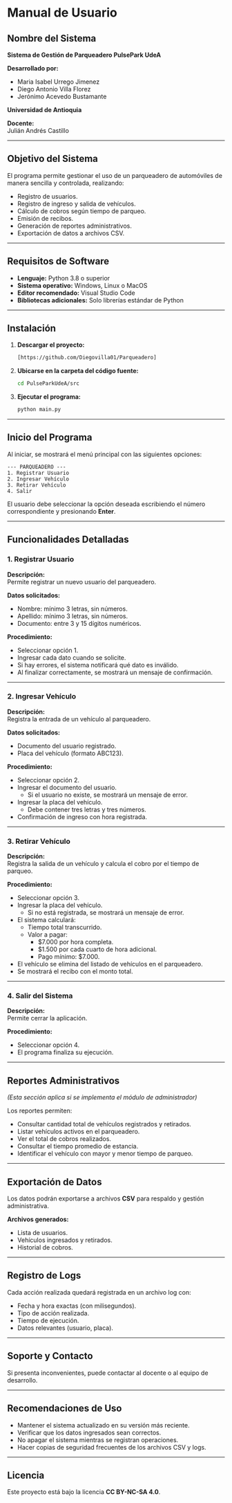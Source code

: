 # Manual de Usuario

## Nombre del Sistema
**Sistema de Gestión de Parqueadero PulsePark UdeA**

**Desarrollado por:**  
- Maria Isabel Urrego Jimenez
- Diego Antonio Villa Florez
- Jerónimo Acevedo Bustamante

**Universidad de Antioquia**

**Docente:**  
Julián Andrés Castillo

---

## Objetivo del Sistema

El programa permite gestionar el uso de un parqueadero de automóviles de manera sencilla y controlada, realizando:

- Registro de usuarios.  
- Registro de ingreso y salida de vehículos.  
- Cálculo de cobros según tiempo de parqueo.  
- Emisión de recibos.  
- Generación de reportes administrativos.  
- Exportación de datos a archivos CSV.

---

## Requisitos de Software

- **Lenguaje:** Python 3.8 o superior  
- **Sistema operativo:** Windows, Linux o MacOS  
- **Editor recomendado:** Visual Studio Code  
- **Bibliotecas adicionales:** Solo librerías estándar de Python

---

## Instalación

1. **Descargar el proyecto:**
   ```bash
   [https://github.com/Diegovilla01/Parqueadero]
   ```

2. **Ubicarse en la carpeta del código fuente:**
   ```bash
   cd PulseParkUdeA/src
   ```

3. **Ejecutar el programa:**
   ```bash
   python main.py
   ```

---

## Inicio del Programa

Al iniciar, se mostrará el menú principal con las siguientes opciones:

```
--- PARQUEADERO ---
1. Registrar Usuario  
2. Ingresar Vehículo  
3. Retirar Vehículo  
4. Salir
```

El usuario debe seleccionar la opción deseada escribiendo el número correspondiente y presionando **Enter**.

---

## Funcionalidades Detalladas

### 1. Registrar Usuario

**Descripción:**  
Permite registrar un nuevo usuario del parqueadero.

**Datos solicitados:**
- Nombre: mínimo 3 letras, sin números.  
- Apellido: mínimo 3 letras, sin números.  
- Documento: entre 3 y 15 dígitos numéricos.

**Procedimiento:**
- Seleccionar opción 1.  
- Ingresar cada dato cuando se solicite.  
- Si hay errores, el sistema notificará qué dato es inválido.  
- Al finalizar correctamente, se mostrará un mensaje de confirmación.

---

### 2. Ingresar Vehículo

**Descripción:**  
Registra la entrada de un vehículo al parqueadero.

**Datos solicitados:**
- Documento del usuario registrado.  
- Placa del vehículo (formato ABC123).

**Procedimiento:**
- Seleccionar opción 2.  
- Ingresar el documento del usuario.  
  - Si el usuario no existe, se mostrará un mensaje de error.  
- Ingresar la placa del vehículo.  
  - Debe contener tres letras y tres números.  
- Confirmación de ingreso con hora registrada.

---

### 3. Retirar Vehículo

**Descripción:**  
Registra la salida de un vehículo y calcula el cobro por el tiempo de parqueo.

**Procedimiento:**
- Seleccionar opción 3.  
- Ingresar la placa del vehículo.  
  - Si no está registrada, se mostrará un mensaje de error.  
- El sistema calculará:  
  - Tiempo total transcurrido.  
  - Valor a pagar:  
    - $7.000 por hora completa.  
    - $1.500 por cada cuarto de hora adicional.  
    - Pago mínimo: $7.000.  
- El vehículo se elimina del listado de vehículos en el parqueadero.  
- Se mostrará el recibo con el monto total.

---

### 4. Salir del Sistema

**Descripción:**  
Permite cerrar la aplicación.

**Procedimiento:**
- Seleccionar opción 4.  
- El programa finaliza su ejecución.

---

## Reportes Administrativos

*(Esta sección aplica si se implementa el módulo de administrador)*

Los reportes permiten:

- Consultar cantidad total de vehículos registrados y retirados.  
- Listar vehículos activos en el parqueadero.  
- Ver el total de cobros realizados.  
- Consultar el tiempo promedio de estancia.  
- Identificar el vehículo con mayor y menor tiempo de parqueo.

---

## Exportación de Datos

Los datos podrán exportarse a archivos **CSV** para respaldo y gestión administrativa.

**Archivos generados:**
- Lista de usuarios.  
- Vehículos ingresados y retirados.  
- Historial de cobros.

---

## Registro de Logs

Cada acción realizada quedará registrada en un archivo log con:

- Fecha y hora exactas (con milisegundos).  
- Tipo de acción realizada.  
- Tiempo de ejecución.  
- Datos relevantes (usuario, placa).

---

## Soporte y Contacto

Si presenta inconvenientes, puede contactar al docente o al equipo de desarrollo.

---

## Recomendaciones de Uso

- Mantener el sistema actualizado en su versión más reciente.  
- Verificar que los datos ingresados sean correctos.  
- No apagar el sistema mientras se registran operaciones.  
- Hacer copias de seguridad frecuentes de los archivos CSV y logs.

---

## Licencia

Este proyecto está bajo la licencia **CC BY-NC-SA 4.0**.
